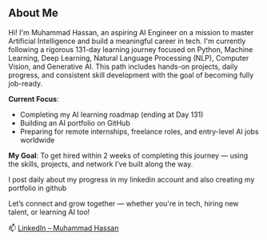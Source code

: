 ## About Me

Hi! I'm Muhammad Hassan, an aspiring AI Engineer on a mission to master Artificial Intelligence and build a meaningful career in tech. I'm currently following a rigorous 131-day learning journey focused on Python, Machine Learning, Deep Learning, Natural Language Processing (NLP), Computer Vision, and Generative AI. This path includes hands-on projects, daily progress, and consistent skill development with the goal of becoming fully job-ready.

 **Current Focus**:
- Completing my AI learning roadmap (ending at Day 131)
- Building an AI portfolio on GitHub
- Preparing for remote internships, freelance roles, and entry-level AI jobs worldwide

 **My Goal**: To get hired within 2 weeks of completing this journey — using the skills, projects, and network I’ve built along the way.

I post daily about my progress in my linkedin account and also creating my portfolio in github

 Let’s connect and grow together — whether you're in tech, hiring new talent, or learning AI too!

📫 [LinkedIn – Muhammad Hassan](www.linkedin.com/in/muhammad-hassan-035a78375/)

